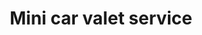 ---
title: "Mini car valet service"
alt: "Exterior wash, interior and upholstery cleaning"
description: "Exterior wash, interior and upholstery cleaning"
category: "mobile-car-wash"
subcategory: "mini-car-valet"
image: "/mobile-car-wash/mini-car-valet.png"
ogImage: "/mobile-car-wash/mini-car-valet.png"
colour: "blue"
pathtxt: "Mini car valet"
published: true
---